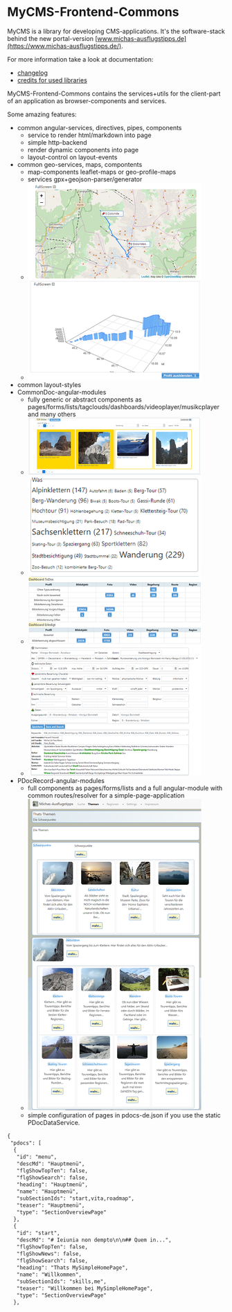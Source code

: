 # MyCMS-Frontend-Commons

MyCMS is a library for developing CMS-applications.
It's the software-stack behind the new portal-version [www.michas-ausflugstipps.de](https://www.michas-ausflugstipps.de/). 

For more information take a look at documentation:
- [changelog](docs/CHANGELOG.md) 
- [credits for used libraries](docs/CREDITS.md)

MyCMS-Frontend-Commons contains the services+utils for the client-part of an application as browser-components and services.

Some amazing features:
- common angular-services, directives, pipes, components
    - service to render html/markdown into page
    - simple http-backend
    - render dynamic components into page
    - layout-control on layout-events
- common geo-services, maps, compontents
    - map-components leaflet-maps or geo-profile-maps
    -  services gpx+geojson-parser/generator
    - ![leafletmap](docs/images/component-map.png)
    - ![profilemap](docs/images/component-profilemap.png)
- common layout-styles
- CommonDoc-angular-modules
    - fully generic or abstract components as pages/forms/lists/tagclouds/dashboards/videoplayer/musikcplayer and many others
    - ![list](docs/images/component-list.png)
    - ![tagcloud](docs/images/component-tagcloud.png)
    - ![dashboard](docs/images/component-dashboard.png)
    - ![formelements](docs/images/component-formelements.png)
- PDocRecord-angular-modules
    - full components as pages/forms/lists and a full angular-module with common routes/resolver for a simple-page-application
    - ![sectionlist](docs/images/page-sectionlist.png)
    - simple configuration of pages in pdocs-de.json if you use the static PDocDataService.
```
{
 "pdocs": [
  {
   "id": "menu",
   "descMd": "Hauptmenü",
   "flgShowTopTen": false,
   "flgShowSearch": false,
   "heading": "Hauptmenü",
   "name": "Hauptmenü",
   "subSectionIds": "start,vita,roadmap",
   "teaser": "Hauptmenü",
   "type": "SectionOverviewPage"
  },
  {
   "id": "start",
   "descMd": "# Ieiunia non dempto\n\n## Quem in...",
   "flgShowTopTen": false,
   "flgShowNews": false,
   "flgShowSearch": false,
   "heading": "Thats MySimpleHomePage",
   "name": "Willkommen",
   "subSectionIds": "skills,me",
   "teaser": "Willkommen bei MySimpleHomePage",
   "type": "SectionOverviewPage"
  },
```
    
